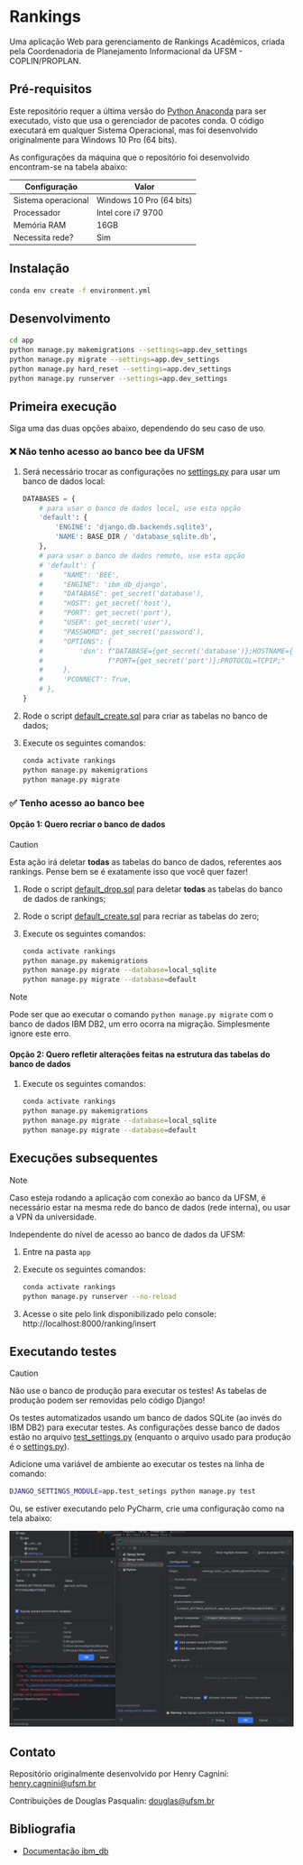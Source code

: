 # Rankings

Uma aplicação Web para gerenciamento de Rankings Acadêmicos, criada pela Coordenadoria de Planejamento Informacional 
da UFSM - COPLIN/PROPLAN.

## Pré-requisitos

Este repositório requer a última versão do [Python Anaconda](https://www.anaconda.com/download) para ser executado, 
visto que usa o gerenciador de pacotes conda. O código executará em qualquer Sistema Operacional, mas foi desenvolvido
originalmente para Windows 10 Pro (64 bits).

As configurações da máquina que o repositório foi desenvolvido encontram-se na tabela abaixo:

| Configuração        | Valor                    |
|---------------------|--------------------------|
| Sistema operacional | Windows 10 Pro (64 bits) |
| Processador         | Intel core i7 9700       |
| Memória RAM         | 16GB                     |
| Necessita rede?     | Sim                      |

## Instalação

```bash
conda env create -f environment.yml
```

## Desenvolvimento

```bash
cd app
python manage.py makemigrations --settings=app.dev_settings
python manage.py migrate --settings=app.dev_settings
python manage.py hard_reset --settings=app.dev_settings
python manage.py runserver --settings=app.dev_settings
```

## Primeira execução

Siga uma das duas opções abaixo, dependendo do seu caso de uso.

### ❌ Não tenho acesso ao banco bee da UFSM

1. Será necessário trocar as configurações no [settings.py](app/app/settings.py) para usar um banco de dados local:

   ```python
   DATABASES = {
       # para usar o banco de dados local, use esta opção
       'default': {
           'ENGINE': 'django.db.backends.sqlite3',
           'NAME': BASE_DIR / 'database_sqlite.db',
       },
       # para usar o banco de dados remoto, use esta opção
       # 'default': {
       #     "NAME": 'BEE',
       #     "ENGINE": 'ibm_db_django',
       #     "DATABASE": get_secret('database'),
       #     "HOST": get_secret('host'),
       #     "PORT": get_secret('port'),
       #     "USER": get_secret('user'),
       #     "PASSWORD": get_secret('password'),
       #     "OPTIONS": {
       #         'dsn': f"DATABASE={get_secret('database')};HOSTNAME={get_secret('host')};"
       #                f"PORT={get_secret('port')};PROTOCOL=TCPIP;"
       #     },
       #     'PCONNECT': True,  
       # },
   }
   ```

2. Rode o script [default_create.sql](app/rankings/database_scripts/default_create.sql) para criar as tabelas no banco de dados;
3. Execute os seguintes comandos:

   ```bash
   conda activate rankings
   python manage.py makemigrations
   python manage.py migrate
   ```

### ✅ Tenho acesso ao banco bee

#### Opção 1: Quero recriar o banco de dados

> [!CAUTION]
> Esta ação irá deletar **todas** as tabelas do banco de dados, referentes aos rankings. Pense bem se é exatamente isso
> que você quer fazer!

1. Rode o script [default_drop.sql](app/rankings/database_scripts/default_drop.sql) para deletar **todas** as tabelas do banco de dados de rankings;
2. Rode o script [default_create.sql](app/rankings/database_scripts/default_create.sql) para recriar as tabelas do zero;
3. Execute os seguintes comandos:

   ```bash
   conda activate rankings
   python manage.py makemigrations 
   python manage.py migrate --database=local_sqlite
   python manage.py migrate --database=default
   ```

> [!NOTE]
> Pode ser que ao executar o comando `python manage.py migrate` com o banco de dados IBM DB2, um erro ocorra 
> na migração. Simplesmente ignore este erro.

#### Opção 2: Quero refletir alterações feitas na estrutura das tabelas do banco de dados

1. Execute os seguintes comandos:

   ```bash
   conda activate rankings
   python manage.py makemigrations 
   python manage.py migrate --database=local_sqlite
   python manage.py migrate --database=default
   ```

## Execuções subsequentes

> [!NOTE]
> Caso esteja rodando a aplicação com conexão ao banco da UFSM, é necessário estar na mesma rede do banco de dados 
> (rede interna), ou usar a VPN da universidade.

Independente do nível de acesso ao banco de dados da UFSM:

1. Entre na pasta `app`
2. Execute os seguintes comandos:

   ```bash
   conda activate rankings
   python manage.py runserver --no-reload
   ```

3. Acesse o site pelo link disponibilizado pelo console: http://localhost:8000/ranking/insert

## Executando testes

> [!CAUTION]
> Não use o banco de produção para executar os testes! As tabelas de produção podem ser removidas pelo código Django!

Os testes automatizados usando um banco de dados SQLite (ao invés do IBM DB2) para executar testes. As configurações
desse banco de dados estão no arquivo [test_settings.py](app/app/test_settings.py) (enquanto o arquivo usado para
produção é o [settings.py](app/app/settings.py)).

Adicione uma variável de ambiente ao executar os testes na linha de comando:

```bash
DJANGO_SETTINGS_MODULE=app.test_setings python manage.py test 
```

Ou, se estiver executando pelo PyCharm, crie uma configuração como na tela abaixo:

![configuração_testes.png](imagens/configura%C3%A7%C3%A3o_testes.png)

## Contato

Repositório originalmente desenvolvido por Henry Cagnini: [henry.cagnini@ufsm.br]()

Contribuições de Douglas Pasqualin: [douglas@ufsm.br]()

## Bibliografia

* [Documentação ibm_db](https://www.ibm.com/docs/en/db2/11.5?topic=framework-application-development-db)

